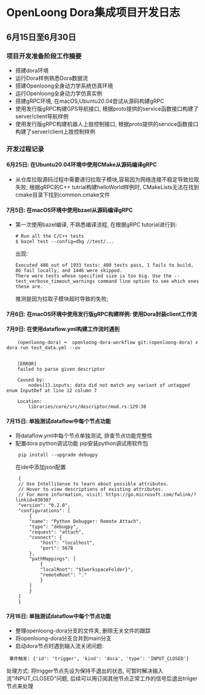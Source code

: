 # OpenLoong Dora集成项目开发日志

## 6月15日至6月30日
### 项目开发准备阶段工作摘要
 - 搭建dora环境
 - 运行Dora样例熟悉Dora数据流
 - 搭建Openloong全身动力学系统仿真环境
 - 运行Openloong全身动力学仿真实例
 - 搭建gRPC环境, 在macOS,Ubuntu20.04尝试从源码构建gRPC
 - 使用发行版gRPC构建GPS导航接口, 根据proto提供的service函数接口构建了server/client导航样例
 - 使用发行版gRPC构建机器人上肢控制接口, 根据proto提供的service函数接口构建了server/client上肢控制样例

### 开发过程记录
#### 6月25日: 在Ubuntu20.04环境中使用CMake从源码编译gRPC
 - 从仓库拉取源码过程中需要递归拉取子模块,容易因为网络连接不稳定导致拉取失败; 根据gRPC的C++ tutrial构建helloWorld样例时, CMakeLists无法在找到cmake目录下找到common.cmake文件

#### 7月5日: 在macOS环境中使用bzael从源码编译gRPC
 - 第一次使用bazel编译, 不熟悉编译流程, 在根据gRPC tutorial进行到:
    ```
    # Run all the C/C++ tests
    $ bazel test --config=dbg //test/...
    ```
    出现:
    ```
    Executed 486 out of 1933 tests: 400 tests pass, 1 fails to build, 86 fail locally, and 1446 were skipped.
    There were tests whose specified size is too big. Use the --test_verbose_timeout_warnings command line option to see which ones these are.
    ```
    推测是因为拉取子模块超时导致的失败;
#### 7月6日: 在macOS环境中使用发行版gRPC构建样例: 使用Dora封装client工作流

#### 7月9日: 在使用dataflow.yml构建工作流时遇到
```
    (openloong-dora) ➜  openloong-dora-workflow git:(openloong-dora) ✗ dora run test_data.yml --uv


    [ERROR]
    failed to parse given descriptor

    Caused by:
        nodes[1].inputs: data did not match any variant of untagged enum InputDef at line 12 column 7

    Location:
        libraries/core/src/descriptor/mod.rs:129:38
```
#### 7月15日: 单独测试dataflow中每个节点功能
 - 将dataflow.yml中每个节点单独测试, 排查节点功能完整性
 - 配置dora python调试功能
   pip安装python调试用软件包
   ```
    pip install --upgrade debugpy
   ```
   在ide中添加json配置
   ```
    {
    // Use IntelliSense to learn about possible attributes.
    // Hover to view descriptions of existing attributes.
    // For more information, visit: https://go.microsoft.com/fwlink/?linkid=830387
    "version": "0.2.0",
    "configurations": [
        {
        "name": "Python Debugger: Remote Attach",
        "type": "debugpy",
        "request": "attach",
        "connect": {
            "host": "localhost",
            "port": 5678
        },
        "pathMappings": [
            {
            "localRoot": "${workspaceFolder}",
            "remoteRoot": "."
            }
        ]
        }
    ]
    }
   ```
#### 7月16日: 单独测试dataflow中每个节点功能
   - 整理openloong-dora分支的文件夹, 删除无关文件的跟踪
   - 将openloong-dora分支合并到main分支
   - 启动dora节点时遇到输入流关闭问题:
   ```
    事件触发: {'id': 'trigger', 'kind': 'dora', 'type': 'INPUT_CLOSED'}
   ```
   处理方式: 将trigger节点先设为保持不退出的状态, 可暂时解决输入流"INPUT_CLOSED"问题, 后续可以用订阅其他节点正常工作的信号后退出triiger节点来处理
   
   